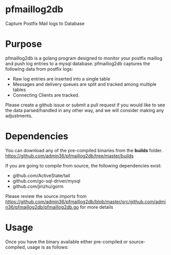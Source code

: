 pfmaillog2db
============

Capture Postfix Mail logs to Database

# Purpose

pfmaillog2db is a golang program designed to monitor your postfix maillog and push log entries to a mysql database. pfmaillog2db captures the following data from postfix logs:

* Raw log entries are inserted into a single table
* Messages and delivery queues are split and tracked among multiple tables
* Connecting Clients are tracked. 

Please create a github issue or submit a pull request if you would like to see the data parsed/handled in any other way, and we will consider making any adjustments.

# Dependencies

You can download any of the pre-compiled binaries from the **builds** folder. https://github.com/admin36/pfmaillog2db/tree/master/builds

If you are going to compile from source, the following dependencies exist:

* github.com/ActiveState/tail
* github.com/go-sql-driver/mysql
* github.com/jinzhu/gorm

Please review the source imports from https://github.com/admin36/pfmaillog2db/blob/master/src/github.com/admin36/pfmaillog2db/pfmaillog2db.go for more details

# Usage

Once you have the binary available either pre-compiled or source-compiled, usage is as follows:





